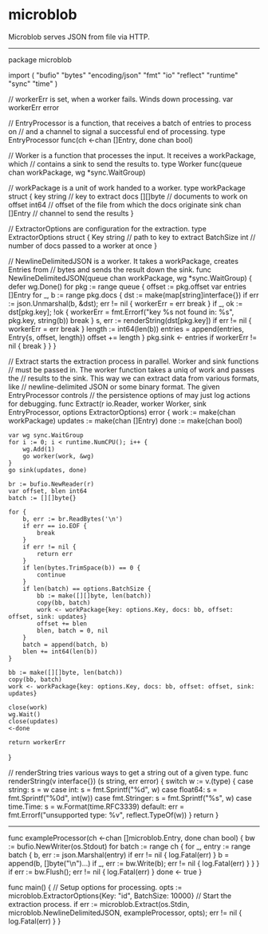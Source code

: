 microblob
=========

Microblob serves JSON from file via HTTP.

----

package microblob

import (
	"bufio"
	"bytes"
	"encoding/json"
	"fmt"
	"io"
	"reflect"
	"runtime"
	"sync"
	"time"
)

// workerErr is set, when a worker fails. Winds down processing.
var workerErr error

// EntryProcessor is a function, that receives a batch of entries to process on
// and a channel to signal a successful end of processing.
type EntryProcessor func(ch <-chan []Entry, done chan bool)

// Worker is a function that processes the input. It receives a workPackage, which
// contains a sink to send the results to.
type Worker func(queue chan workPackage, wg *sync.WaitGroup)

// workPackage is a unit of work handed to a worker.
type workPackage struct {
	key    string       // key to extract
	docs   [][]byte     // documents to work on
	offset int64        // offset of the file from which the docs originate
	sink   chan []Entry // channel to send the results
}

// ExtractorOptions are configuration for the extraction.
type ExtractorOptions struct {
	Key       string // path to key to extract
	BatchSize int    // number of docs passed to a worker at once
}

// NewlineDelimitedJSON is a worker. It takes a workPackage, creates Entries from
// bytes and sends the result down the sink.
func NewlineDelimitedJSON(queue chan workPackage, wg *sync.WaitGroup) {
	defer wg.Done()
	for pkg := range queue {
		offset := pkg.offset
		var entries []Entry
		for _, b := range pkg.docs {
			dst := make(map[string]interface{})
			if err := json.Unmarshal(b, &dst); err != nil {
				workerErr = err
				break
			}
			if _, ok := dst[pkg.key]; !ok {
				workerErr = fmt.Errorf("key %s not found in: %s", pkg.key, string(b))
				break
			}
			s, err := renderString(dst[pkg.key])
			if err != nil {
				workerErr = err
				break
			}
			length := int64(len(b))
			entries = append(entries, Entry{s, offset, length})
			offset += length
		}
		pkg.sink <- entries
		if workerErr != nil {
			break
		}
	}
}

// Extract starts the extraction process in parallel. Worker and sink functions
// must be passed in. The worker function takes a uniq of work and passes the
// results to the sink. This way we can extract data from various formats, like
// newline-delimited JSON or some binary format. The given EntryProcessor controls
// the persistence options of may just log actions for debugging.
func Extract(r io.Reader, worker Worker, sink EntryProcessor, options ExtractorOptions) error {
	work := make(chan workPackage)
	updates := make(chan []Entry)
	done := make(chan bool)

	var wg sync.WaitGroup
	for i := 0; i < runtime.NumCPU(); i++ {
		wg.Add(1)
		go worker(work, &wg)
	}
	go sink(updates, done)

	br := bufio.NewReader(r)
	var offset, blen int64
	batch := [][]byte{}

	for {
		b, err := br.ReadBytes('\n')
		if err == io.EOF {
			break
		}
		if err != nil {
			return err
		}
		if len(bytes.TrimSpace(b)) == 0 {
			continue
		}
		if len(batch) == options.BatchSize {
			bb := make([][]byte, len(batch))
			copy(bb, batch)
			work <- workPackage{key: options.Key, docs: bb, offset: offset, sink: updates}
			offset += blen
			blen, batch = 0, nil
		}
		batch = append(batch, b)
		blen += int64(len(b))
	}

	bb := make([][]byte, len(batch))
	copy(bb, batch)
	work <- workPackage{key: options.Key, docs: bb, offset: offset, sink: updates}

	close(work)
	wg.Wait()
	close(updates)
	<-done

	return workerErr
}

// renderString tries various ways to get a string out of a given type.
func renderString(v interface{}) (s string, err error) {
	switch w := v.(type) {
	case string:
		s = w
	case int:
		s = fmt.Sprintf("%d", w)
	case float64:
		s = fmt.Sprintf("%0d", int(w))
	case fmt.Stringer:
		s = fmt.Sprintf("%s", w)
	case time.Time:
		s = w.Format(time.RFC3339)
	default:
		err = fmt.Errorf("unsupported type: %v", reflect.TypeOf(w))
	}
	return
}


----

func exampleProcessor(ch <-chan []microblob.Entry, done chan bool) {
	bw := bufio.NewWriter(os.Stdout)
	for batch := range ch {
		for _, entry := range batch {
			b, err := json.Marshal(entry)
			if err != nil {
				log.Fatal(err)
			}
			b = append(b, []byte("\n")...)
			if _, err := bw.Write(b); err != nil {
				log.Fatal(err)
			}
		}
	}
	if err := bw.Flush(); err != nil {
		log.Fatal(err)
	}
	done <- true
}

func main() {
	// Setup options for processing.
	opts := microblob.ExtractorOptions{Key: "id", BatchSize: 10000}
	// Start the extraction process.
	if err := microblob.Extract(os.Stdin, microblob.NewlineDelimitedJSON, exampleProcessor, opts); err != nil {
		log.Fatal(err)
	}
}
